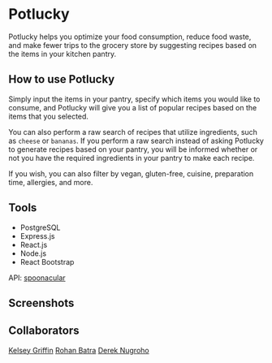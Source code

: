 # Potlucky

Potlucky helps you optimize your food consumption, reduce food waste, and make fewer trips to the grocery store by suggesting recipes based on the items in your kitchen pantry.

## How to use Potlucky

Simply input the items in your pantry, specify which items you would like to consume, and Potlucky will give you a list of popular recipes based on the items that you selected.

You can also perform a raw search of recipes that utilize ingredients, such as `cheese` or `bananas`. If you perform a raw search instead of asking Potlucky to generate recipes based on your pantry, you will be informed whether or not you have the required ingredients in your pantry to make each recipe.

If you wish, you can also filter by vegan, gluten-free, cuisine, preparation time, allergies, and more.

## Tools

- PostgreSQL
- Express.js
- React.js
- Node.js
- React Bootstrap

API: [spoonacular](https://spoonacular.com/food-api)

## Screenshots

## Collaborators

[Kelsey Griffin](https://github.com/kelsey-griffin)
[Rohan Batra](https://github.com/rohanbatra24)
[Derek Nugroho](https://github.com/dereknugroho)

